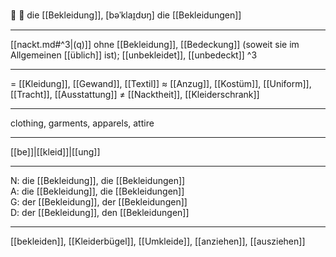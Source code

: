 🔵 👔 die [[Bekleidung]], [bəˈklaɪ̯dʊŋ]
die [[Bekleidungen]]

---
[[nackt.md#^3|(q)]]     ohne [[Bekleidung]], [[Bedeckung]] (soweit sie im Allgemeinen [[üblich]] ist); [[unbekleidet]], [[unbedeckt]] ^3

---
= [[Kleidung]], [[Gewand]], [[Textil]]
≈ [[Anzug]], [[Kostüm]], [[Uniform]], [[Tracht]], [[Ausstattung]]
≠ [[Nacktheit]], [[Kleiderschrank]]

---
clothing, garments, apparels, attire

---
[[be]]|[[kleid]]|[[ung]]

---
N: die [[Bekleidung]], die [[Bekleidungen]]  
A: die [[Bekleidung]], die [[Bekleidungen]]  
G: der [[Bekleidung]], der [[Bekleidungen]]  
D: der [[Bekleidung]], den [[Bekleidungen]]  

---
[[bekleiden]], [[Kleiderbügel]], [[Umkleide]], [[anziehen]], [[ausziehen]]